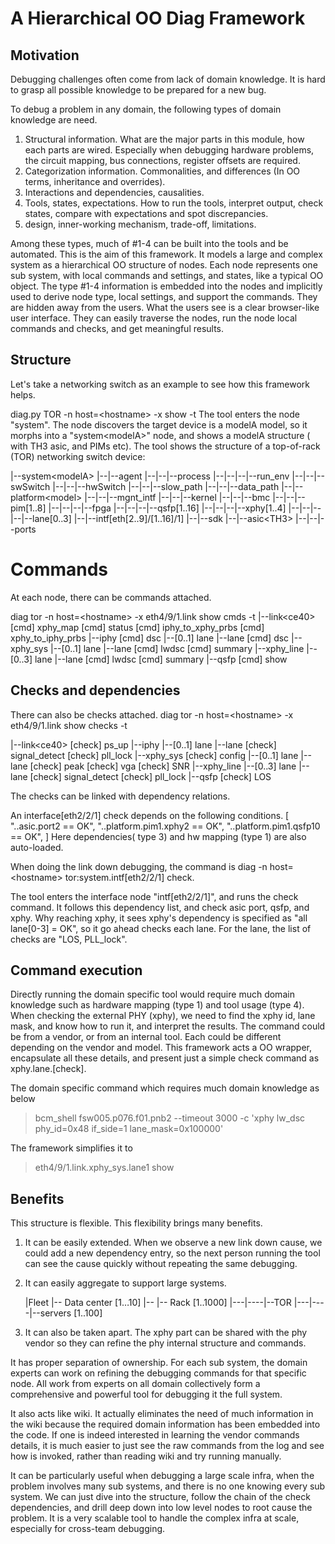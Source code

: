 # A Hierarchical OO Diag Framework

## Motivation
Debugging challenges often come from lack of domain knowledge.  It is hard to grasp all possible knowledge to be prepared for a new bug.

To debug a problem in any domain, the following types of domain knowledge are need.

1.  Structural information.  What are the major parts in this module, how each parts are wired.  Especially when debugging hardware problems, the circuit mapping, bus connections, register offsets are required.
2.  Categorization information.  Commonalities, and differences (In OO terms, inheritance and overrides).
3.  Interactions and dependencies, causalities.
4.  Tools, states, expectations.  How to run the tools, interpret output, check states, compare with expectations and spot discrepancies.
5.  design, inner-working mechanism, trade-off, limitations.

Among these types, much of #1-4 can be built into the tools and be automated.  This is the aim of this framework.  It models a large and complex system as a hierarchical OO structure of nodes.  Each node represents one sub system, with local commands and settings, and states, like a typical OO object.  The type #1-4 information is embedded into the nodes and implicitly used to derive node type, local settings, and support the commands.  They are hidden away from the users.  What the users see is  a clear browser-like user interface.  They can easily traverse the nodes, run the node local commands and checks, and get meaningful results.

## Structure

Let's take a networking switch  as an example to see how this framework helps.

diag.py TOR -n host=\<hostname> -x  show -t
The tool enters the node "system".  The node discovers the target device is a modelA model, so it morphs into a "system\<modelA>" node, and shows a modelA structure ( with TH3 asic, and PIMs etc).
The tool shows the structure of a top-of-rack (TOR) networking switch device:

|--system\<modelA>
|--|--agent
|--|--|--process
|--|--|--|--run_env
|--|--|--swSwitch
|--|--|--hwSwitch
|--|--|--slow_path
|--|--|--data_path
|--|--platform\<model>
|--|--|--mgnt_intf
|--|--|--kernel
|--|--|--bmc
|--|--|--pim[1..8]
|--|--|--|--fpga
|--|--|--|--qsfp[1..16]
|--|--|--|--xphy[1..4]
|--|--|--|--|--lane[0..3]
|--|--intf[eth[2..9]/[1..16]/1]
|--|--sdk
|--|--asic\<TH3>
|--|--|--ports

# Commands
At each node, there can be commands attached.

diag tor -n host=\<hostname> -x eth4/9/1.link show cmds -t
|--link\<ce40>
[cmd] xphy_map
[cmd] status
[cmd] iphy_to_xphy_prbs
[cmd] xphy_to_iphy_prbs
|--iphy
[cmd] dsc
|--[0..1] lane
|--lane
[cmd] dsc
|--xphy_sys
|--[0..1] lane
|--lane
[cmd] lwdsc
[cmd] summary
|--xphy_line
|--[0..3] lane
|--lane
[cmd] lwdsc
[cmd] summary
|--qsfp
[cmd] show

## Checks and dependencies
There can also be checks attached.
diag tor -n host=\<hostname> -x eth4/9/1.link show checks -t

|--link\<ce40>
[check] ps_up
|--iphy
|--[0..1] lane
|--lane
[check] signal_detect
[check] pll_lock
|--xphy_sys
[check] config
|--[0..1] lane
|--lane
[check] peak
[check] vga
[check] SNR
|--xphy_line
|--[0..3] lane
|--lane
[check] signal_detect
[check] pll_lock
|--qsfp
[check] LOS

The checks can be linked with dependency relations.

An interface[eth2/2/1] check depends on the following conditions.
[
"..asic.port2 == OK",
"..platform.pim1.xphy2 == OK",
"..platform.pim1.qsfp10 == OK",
]
Here dependencies( type 3) and hw mapping (type 1) are also auto-loaded. 

When doing the link down debugging, the command is diag -n host=\<hostname> tor:system.intf[eth2/2/1] check.

The tool enters the interface node "intf[eth2/2/1]", and runs the check command.
It follows this dependency list, and check asic port, qsfp, and xphy.  Why reaching xphy, it sees xphy's dependency is specified as "all lane[0-3] = OK", so it go ahead checks each lane.  For the lane, the list of checks are "LOS, PLL_lock".  

## Command execution

Directly running the domain specific tool would require much domain knowledge such as hardware mapping (type 1) and tool usage (type 4).
When checking the external PHY (xphy), we need to find the xphy id, lane mask, and know how to run it, and interpret the results.  The command could be from a vendor, or from an internal tool.  Each could be different depending on the vendor and model. This framework acts a OO wrapper, encapsulate all these details, and present just a simple check command as xphy.lane.[check].

The domain specific command which requires much domain knowledge as below
>bcm_shell fsw005.p076.f01.pnb2 --timeout 3000 -c 'xphy lw_dsc phy_id=0x48 if_side=1 lane_mask=0x100000'

The framework simplifies it to
> eth4/9/1.link.xphy_sys.lane1 show

## Benefits
This structure is flexible.  This flexibility brings many benefits.

1.  It can be easily extended.  When we observe a new link down cause, we could add a new dependency entry, so the next person running the tool can see the cause quickly without repeating the same debugging.

1.  It can easily aggregate to support large systems.

	|Fleet
	|-- Data center [1…10]
	|-- |--  Rack [1..1000]
	|---|----|--TOR
	|---|----|--servers [1..100]

1.  It can also be taken apart.  The xphy part can be shared with the phy vendor so they can refine the phy internal structure and commands.

It has proper separation of ownership.  For each sub system, the domain experts can work on refining the debugging commands for that specific node.  All work from experts on all domain collectively form a comprehensive and powerful tool for debugging it the full system.

It also acts like wiki.  It actually eliminates the need of much information in the wiki because the required domain information has been embedded into the code.  If one is indeed interested in learning the vendor commands details, it is much easier to just see the raw commands from the log and see how is invoked, rather than reading wiki and try running manually.

It can be particularly useful when debugging a large scale infra, when the problem involves many sub systems, and there is no one knowing every sub system.  We can just dive into the structure, follow the chain of the check dependencies, and drill deep down into low level nodes to root cause the problem.  It is a very scalable tool to handle the complex infra at scale, especially for cross-team debugging.


